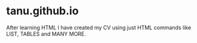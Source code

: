 # tanu.github.io
After learning HTML I have created my CV using just HTML commands like LIST, TABLES and MANY MORE.
